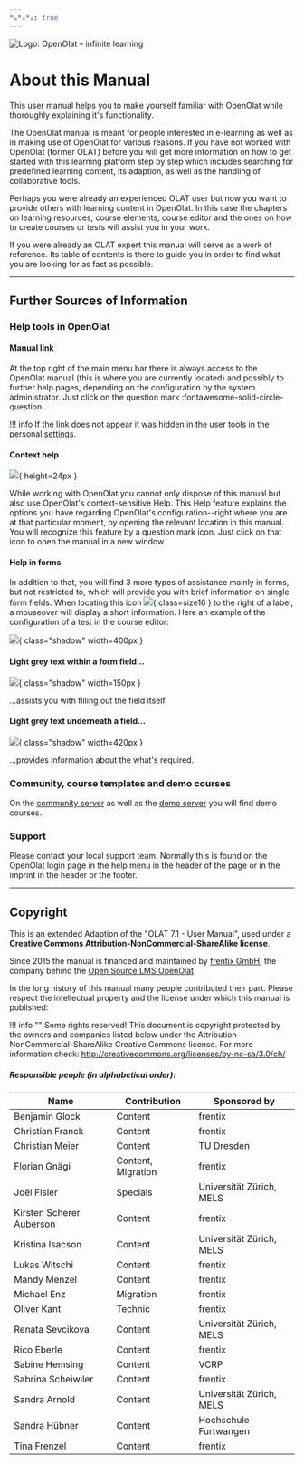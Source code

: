```yaml
---
ᴴₒᴴₒᴴₒ: true
---
```

![Logo: OpenOlat – infinite learning](../../../assets/OpenOlat_Logo_claim_RGB.png)

# About this Manual

This user manual helps you to make yourself familiar with OpenOlat while
thoroughly explaining it's functionality.

The OpenOlat manual is meant for people interested in e-learning as well as in
making use of OpenOlat for various reasons. If you have not worked with
OpenOlat (former OLAT) before you will get more information on how to get
started with this learning platform step by step which includes searching for
predefined learning content, its adaption, as well as the handling of
collaborative tools.

Perhaps you were already an experienced OLAT user but now you want to provide
others with learning content in OpenOlat. In this case the chapters on
learning resources, course elements, course editor and the ones on how to
create courses or tests will assist you in your work.

If you were already an OLAT expert this manual will serve as a work of
reference. Its table of contents is there to guide you in order to find what you are looking for as
fast as possible.

***

## Further Sources of Information

### Help tools in OpenOlat

#### Manual link

At the top right of the main menu bar there is always access to the OpenOlat
manual (this is where you are currently located) and possibly to further help
pages, depending on the configuration by the system administrator.  Just click
on the question mark :fontawesome-solid-circle-question:.

!!! info 
	If the link does not appear it was hidden in the user tools in the personal
	[settings](../personal/Configuration.md#settings).


#### Context help

![](assets/help.png){ height=24px }

While working with OpenOlat you cannot only dispose of this manual but also
use OpenOlat's  context-sensitive Help. This Help feature explains the options
you have regarding OpenOlat's configuration--right where you are at that
particular moment, by opening the relevant location in this manual. You will
recognize this feature by a question mark icon. Just click on that icon to
open the manual in a new window.


#### Help in forms

In addition to that, you will find 3 more types of assistance mainly in forms,
but not restricted to, which will provide you with brief information on single
form fields. When locating this icon
![](assets/hover_help.png){ class=size16 }
to the right of a label, a mouseover will display a short information. Here an
example of the configuration of a test in the course editor:

![](assets/example_Fragezeichen.jpg){ class="shadow" width=400px }

  

#### Light grey text within a form field...

![](assets/help_gui_demo.jpg){ class="shadow" width=150px }

...assists you with filling out the field itself


#### Light grey text underneath a field...

![](assets/help_gui_demo1.png){ class="shadow" width=420px }

...provides information about the what's required.


### Community, course templates and demo courses

On the [community server](https://community.openolat.org) as well as the [demo server](https://learn.olat.com "Demoserver") you will 
find demo courses.


### Support

Please contact your local support team. Normally this is found on the OpenOlat login page in the help menu in the header of the page or in the imprint in the header or the footer. 

***  
  
## Copyright

This is an extended Adaption of the "OLAT 7.1 - User Manual", used under a
**Creative Commons Attribution-NonCommercial-ShareAlike license**. 

Since 2015 the manual is financed and maintained by 
[frentix GmbH](https://www.frentix.com/), the company behind
the [Open Source LMS OpenOlat](https://www.openolat.org)

In the long history of this manual many people contributed their part. Please respect the intellectual property and the license under which this manual is published: 

!!! info "" 
	Some rights reserved! This document is copyright protected by the owners and
	companies listed below under the Attribution-NonCommercial-ShareAlike Creative
	Commons license. For more information check:
	<http://creativecommons.org/licenses/by-nc-sa/3.0/ch/>

##### Responsible people (in alphabetical order):

| Name | Contribution | Sponsored by |
| ---- | ------------ | ----------- |
| Benjamin Glock | Content | frentix |
| Christian Franck | Content | frentix |
| Christian Meier | Content | TU Dresden |
| Florian Gnägi | Content, Migration | frentix |
| Joël Fisler | Specials | Universität Zürich, MELS |
| Kirsten Scherer Auberson | Content | frentix |
| Kristina Isacson | Content | Universität Zürich, MELS  |
| Lukas Witschi | Content | frentix |
| Mandy Menzel | Content | frentix |
| Michael Enz | Migration | frentix |
| Oliver Kant | Technic | frentix |
| Renata Sevcikova | Content | Universität Zürich, MELS |
| Rico Eberle | Content | frentix |
| Sabine Hemsing | Content | VCRP |
| Sabrina Scheiwiler | Content | frentix |
| Sandra Arnold | Content | Universität Zürich, MELS |
| Sandra Hübner | Content | Hochschule Furtwangen |
| Tina Frenzel | Content | frentix |



